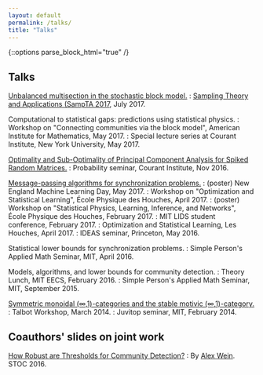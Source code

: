 ```yaml
---
layout: default
permalink: /talks/
title: "Talks"
---
```


{::options parse_block_html="true" /}

<div id="main" role="main">
<article class="wrap" itemscope itemtype="http://schema.org/Article">

## Talks

[Unbalanced multisection in the stochastic block model.](/downloads/talks/SampTA-2017.pdf)
: [Sampling Theory and Applications (SampTA 2017](https://sampta2017.ee), July 2017.

Computational to statistical gaps: predictions using statistical physics.
: Workshop on "Connecting communities via the block model", American Institute for Mathematics, May 2017.
: Special lecture series at Courant Institute, New York University, May 2017.

[Optimality and Sub-Optimality of Principal Component Analysis for Spiked Random Matrices.](/downloads/talks/PCA_Slides.pdf)
: Probability seminar, Courant Institute, Nov 2016.

[Message-passing algorithms for synchronization problems.](/downloads/talks/AMP_Slides.pdf)
: (poster) New England Machine Learning Day, May 2017.
: Workshop on "Optimization and Statistical Learning", École Physique des Houches, April 2017.
: (poster) Workshop on "Statistical Physics, Learning, Inference, and Networks", École Physique des Houches, February 2017.
: MIT LIDS student conference, February 2017.
: Optimization and Statistical Learning, Les Houches, April 2017.
: IDEAS seminar, Princeton, May 2016.

Statistical lower bounds for synchronization problems.
: Simple Person's Applied Math Seminar, MIT, April 2016.

Models, algorithms, and lower bounds for community detection.
: Theory Lunch, MIT EECS, February 2016.
: Simple Person's Applied Math Seminar, MIT, September 2015.

[Symmetric monoidal (∞,1)-categories and the stable motivic (∞,1)-category.](http://math.mit.edu/conferences/talbot/2014/Notes/05.pdf)
: Talbot Workshop, March 2014.
: Juvitop seminar, MIT, February 2014.



## Coauthors' slides on joint work

[How Robust are Thresholds for Community Detection?](/downloads/talks/co/SBM_Slides_STOC.pdf)
: By [Alex Wein](http://math.mit.edu/~awein/). STOC 2016.




</article>
</div>



